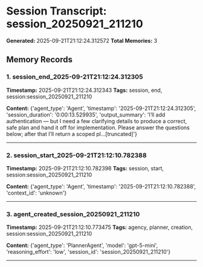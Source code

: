 # Session Transcript: session_20250921_211210

**Generated:** 2025-09-21T21:12:24.312572
**Total Memories:** 3

## Memory Records

### 1. session_end_2025-09-21T21:12:24.312305

**Timestamp:** 2025-09-21T21:12:24.312343
**Tags:** session, end, session:session_20250921_211210

**Content:** {'agent_type': 'Agent', 'timestamp': '2025-09-21T21:12:24.312305', 'session_duration': '0:00:13.529935', 'output_summary': 'I’ll add authentication — but I need a few clarifying details to produce a correct, safe plan and hand it off for implementation. Please answer the questions below; after that I’ll return a scoped pl...[truncated]'}

---

### 2. session_start_2025-09-21T21:12:10.782388

**Timestamp:** 2025-09-21T21:12:10.782398
**Tags:** session, start, session:session_20250921_211210

**Content:** {'agent_type': 'Agent', 'timestamp': '2025-09-21T21:12:10.782388', 'context_id': 'unknown'}

---

### 3. agent_created_session_20250921_211210

**Timestamp:** 2025-09-21T21:12:10.773475
**Tags:** agency, planner, creation, session:session_20250921_211210

**Content:** {'agent_type': 'PlannerAgent', 'model': 'gpt-5-mini', 'reasoning_effort': 'low', 'session_id': 'session_20250921_211210'}

---

